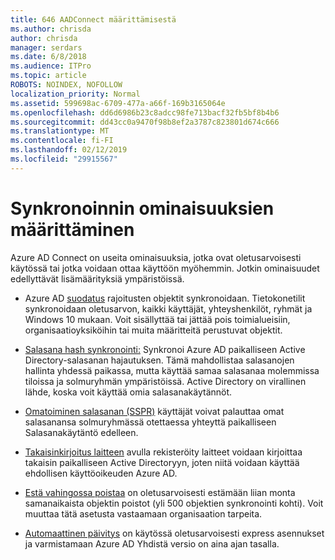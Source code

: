 ```yaml
---
title: 646 AADConnect määrittämisestä
ms.author: chrisda
author: chrisda
manager: serdars
ms.date: 6/8/2018
ms.audience: ITPro
ms.topic: article
ROBOTS: NOINDEX, NOFOLLOW
localization_priority: Normal
ms.assetid: 599698ac-6709-477a-a66f-169b3165064e
ms.openlocfilehash: dd6d6986b23c8adcc98fe713bacf32fb5bf8b4b6
ms.sourcegitcommit: dd43cc0a9470f98b8ef2a3787c823801d674c666
ms.translationtype: MT
ms.contentlocale: fi-FI
ms.lasthandoff: 02/12/2019
ms.locfileid: "29915567"
---
```

# <a name="configure-sync-features"></a>Synkronoinnin ominaisuuksien määrittäminen

Azure AD Connect on useita ominaisuuksia, jotka ovat oletusarvoisesti käytössä tai jotka voidaan ottaa käyttöön myöhemmin. Jotkin ominaisuudet edellyttävät lisämäärityksiä ympäristöissä.
  
- Azure AD [suodatus](https://docs.microsoft.com/azure/active-directory/connect/active-directory-aadconnectsync-configure-filtering) rajoitusten objektit synkronoidaan. Tietokonetilit synkronoidaan oletusarvon, kaikki käyttäjät, yhteyshenkilöt, ryhmät ja Windows 10 mukaan. Voit sisällyttää tai jättää pois toimialueisiin, organisaatioyksiköihin tai muita määritteitä perustuvat objektit. 
    
- [Salasana hash synkronointi:](https://docs.microsoft.com/azure/active-directory/connect/active-directory-aadconnectsync-implement-password-hash-synchronization) Synkronoi Azure AD paikalliseen Active Directory-salasanan hajautuksen. Tämä mahdollistaa salasanojen hallinta yhdessä paikassa, mutta käyttää samaa salasanaa molemmissa tiloissa ja solmuryhmän ympäristöissä. Active Directory on virallinen lähde, koska voit käyttää omia salasanakäytännöt. 
    
- [Omatoiminen salasanan (SSPR)](https://docs.microsoft.com/azure/active-directory/authentication/quickstart-sspr) käyttäjät voivat palauttaa omat salasanansa solmuryhmässä otettaessa yhteyttä paikalliseen Salasanakäytäntö edelleen. 
    
- [Takaisinkirjoitus laitteen](https://docs.microsoft.com/azure/active-directory/connect/active-directory-aadconnect-feature-device-writeback) avulla rekisteröity laitteet voidaan kirjoittaa takaisin paikalliseen Active Directoryyn, joten niitä voidaan käyttää ehdollisen käyttöoikeuden Azure AD. 
    
- [Estä vahingossa poistaa](https://docs.microsoft.com/azure/active-directory/connect/active-directory-aadconnectsync-feature-prevent-accidental-deletes) on oletusarvoisesti estämään liian monta samanaikaista objektin poistot (yli 500 objektien synkronointi kohti). Voit muuttaa tätä asetusta vastaamaan organisaation tarpeita. 
    
- [Automaattinen päivitys](https://docs.microsoft.com/azure/active-directory/connect/active-directory-aadconnect-feature-automatic-upgrade) on käytössä oletusarvoisesti express asennukset ja varmistamaan Azure AD Yhdistä versio on aina ajan tasalla. 
    

